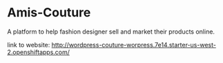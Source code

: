 # Amis-Couture
A platform to help fashion designer sell and market their products online.


link to website: http://wordpress-couture-worpress.7e14.starter-us-west-2.openshiftapps.com/
